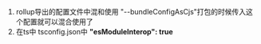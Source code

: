 1. rollup导出的配置文件中混和使用
   "--bundleConfigAsCjs"打包的时候传入这个配置就可以混合使用了
2. 在ts中
   tsconfig.json中 **"esModuleInterop": true**
